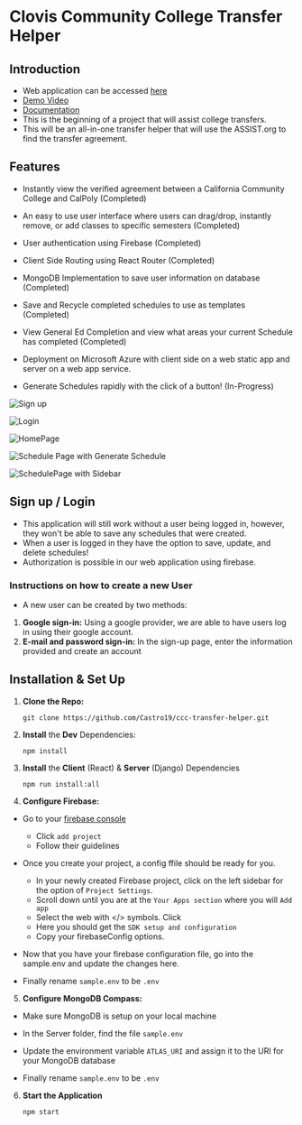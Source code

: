 # Clovis Community College Transfer Helper

## Introduction

- Web application can be accessed [here](https://calm-river-08637ab1e.5.azurestaticapps.net/)
- [Demo Video](https://www.youtube.com/watch?v=QdfzL8y1shs&t=79s&ab_channel=CristianCastroOliva)
- [Documentation](./documentation/DOC-README.md)
- This is the beginning of a project that will assist college transfers.
- This will be an all-in-one transfer helper that will use the ASSIST.org to find the transfer agreement.

## Features

- Instantly view the verified agreement between a California Community College and CalPoly (Completed)

- An easy to use user interface where users can drag/drop, instantly remove, or add classes to specific semesters (Completed)

- User authentication using Firebase (Completed)

- Client Side Routing using React Router (Completed)

- MongoDB Implementation to save user information on database (Completed)

- Save and Recycle completed schedules to use as templates (Completed)

- View General Ed Completion and view what areas your current Schedule has completed (Completed)

- Deployment on Microsoft Azure with client side on a web static app and server on a web app service. 

- Generate Schedules rapidly with the click of a button! (In-Progress)

![Sign up](https://live.staticflickr.com/65535/53724683925_b2091ea94c.jpg)

![Login](https://live.staticflickr.com/65535/53724592459_4811d34e21.jpg)

![HomePage](https://live.staticflickr.com/65535/53724243186_d6ebfa0feb.jpg)

![Schedule Page with Generate Schedule](https://live.staticflickr.com/65535/53724243191_b91293d5d7.jpg)

![SchedulePage with Sidebar](https://live.staticflickr.com/65535/53723348227_7be039c667.jpg)


## Sign up / Login

- This application will still work without a user being logged in, however, they won't be able to save any schedules that were created.
- When a user is logged in they have the option to save, update, and delete schedules!
- Authorization is possible in our web application using firebase. 

### Instructions on how to create a new User

- A new user can be created by two methods:
1. **Google sign-in:** Using a google provider, we are able to have users log in using their google account. 
2. **E-mail and password sign-in:** In the sign-up page, enter the information provided and create an account

## Installation & Set Up

1. **Clone the Repo:**

   ```
   git clone https://github.com/Castro19/ccc-transfer-helper.git
   ```

2. **Install** the **Dev** Dependencies:

   ```
   npm install
   ```

3. **Install** the **Client** (React) & **Server** (Django) Dependencies

   ```
   npm run install:all
   ```

4. **Configure Firebase:**

- Go to your [firebase console](https://console.firebase.google.com/u/0/)

  - Click `add project`
  - Follow their guidelines

- Once you create your project, a config ffile should be ready for you.

  - In your newly created Firebase project, click on the left sidebar for the option of `Project Settings`.
  - Scroll down until you are at the `Your Apps section` where you will `Add app`
  - Select the web with </> symbols. Click
  - Here you should get the `SDK setup and configuration`
  - Copy your firebaseConfig options.

- Now that you have your firebase configuration file, go into the sample.env and update the changes here.

- Finally rename `sample.env` to be `.env`

5. **Configure MongoDB Compass:**

- Make sure MongoDB is setup on your local machine

- In the Server folder, find the file `sample.env`

- Update the environment variable `ATLAS_URI` and assign it to the URI for your MongoDB database

- Finally rename `sample.env` to be `.env`

6. **Start the Application**

   ```
   npm start
   ```
